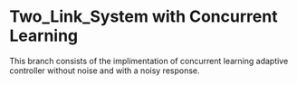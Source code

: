# Two_Link_System with Concurrent Learning

This branch consists of the implimentation of concurrent learning adaptive controller without noise and with a noisy response. 


